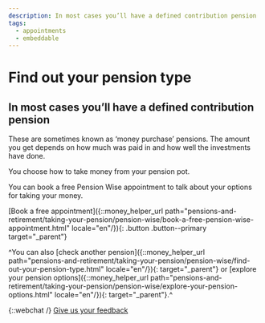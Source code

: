 ```yaml
---
description: In most cases you’ll have a defined contribution pension
tags:
  - appointments
  - embeddable
---
```


# Find out your pension type

## In most cases you’ll have a defined contribution pension

These are sometimes known as ‘money purchase’ pensions. The amount you get depends on how much was paid in and how well the investments have done.

You choose how to take money from your pension pot.

You can book a free Pension Wise appointment to talk about your options for taking your money.

[Book a free appointment]({::money_helper_url path="pensions-and-retirement/taking-your-pension/pension-wise/book-a-free-pension-wise-appointment.html" locale="en"/}){: .button .button--primary target="_parent"}

^You can also [check another pension]({::money_helper_url path="pensions-and-retirement/taking-your-pension/pension-wise/find-out-your-pension-type.html" locale="en"/}){: target="_parent"} or [explore your pension options]({::money_helper_url path="pensions-and-retirement/taking-your-pension/pension-wise/explore-your-pension-options.html" locale="en"/}){: target="_parent"}.^

{::webchat /}
[Give us your feedback](http://research.pensionwise.gov.uk/s/PTTfeedback/)
